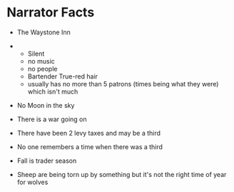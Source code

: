 # Narrator Facts

* The Waystone Inn

* * Silent
  * no music
  * no people
  * Bartender True-red hair
  * usually has no more than 5 patrons \(times being what they were\) which isn't much

* No Moon in the sky

* There is a war going on

* There have been 2 levy taxes and may be a third

* No one remembers a time when there was a third

* Fall is trader season

* Sheep are being torn up by something but it's not the right time of year for wolves


